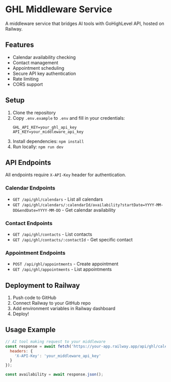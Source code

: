 # GHL Middleware Service

A middleware service that bridges AI tools with GoHighLevel API, hosted on Railway.

## Features

- Calendar availability checking
- Contact management
- Appointment scheduling
- Secure API key authentication
- Rate limiting
- CORS support

## Setup

1. Clone the repository
2. Copy `.env.example` to `.env` and fill in your credentials:
   ```
   GHL_API_KEY=your_ghl_api_key
   API_KEY=your_middleware_api_key
   ```
3. Install dependencies: `npm install`
4. Run locally: `npm run dev`

## API Endpoints

All endpoints require `X-API-Key` header for authentication.

### Calendar Endpoints
- `GET /api/ghl/calendars` - List all calendars
- `GET /api/ghl/calendars/:calendarId/availability?startDate=YYYY-MM-DD&endDate=YYYY-MM-DD` - Get calendar availability

### Contact Endpoints
- `GET /api/ghl/contacts` - List contacts
- `GET /api/ghl/contacts/:contactId` - Get specific contact

### Appointment Endpoints
- `POST /api/ghl/appointments` - Create appointment
- `GET /api/ghl/appointments` - List appointments

## Deployment to Railway

1. Push code to GitHub
2. Connect Railway to your GitHub repo
3. Add environment variables in Railway dashboard
4. Deploy!

## Usage Example

```javascript
// AI tool making request to your middleware
const response = await fetch('https://your-app.railway.app/api/ghl/calendars/abc123/availability?startDate=2024-01-01&endDate=2024-01-07', {
  headers: {
    'X-API-Key': 'your_middleware_api_key'
  }
});

const availability = await response.json();
```